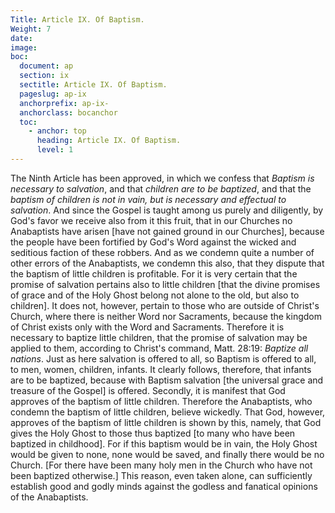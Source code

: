 ```yaml
---
Title: Article IX. Of Baptism.
Weight: 7
date: 
image: 
boc:
  document: ap
  section: ix
  sectitle: Article IX. Of Baptism.
  pageslug: ap-ix
  anchorprefix: ap-ix-
  anchorclass: bocanchor
  toc:
    - anchor: top
      heading: Article IX. Of Baptism.
      level: 1
---
```


 The Ninth Article has been approved, in which we confess that _Baptism is necessary to salvation_, and that _children are to be baptized_, and that the _baptism of children is not in vain, but is necessary and effectual to salvation_.  And since the Gospel is taught among us purely and diligently, by God's favor we receive also from it this fruit, that in our Churches no Anabaptists have arisen [have not gained ground in our Churches], because the people have been fortified by God's Word against the wicked and seditious faction of these robbers. And as we condemn quite a number of other errors of the Anabaptists, we condemn this also, that they dispute that the baptism of little children is profitable. For it is very certain that the promise of salvation pertains also to little children [that the divine promises of grace and of the Holy Ghost belong not alone to the old, but also to children]. It does not, however, pertain to those who are outside of Christ's Church, where there is neither Word nor Sacraments, because the kingdom of Christ exists only with the Word and Sacraments. Therefore it is necessary to baptize little children, that the promise of salvation may be applied to them, according to Christ's command, Matt. 28:19: _Baptize all nations_. Just as here salvation is offered to all, so Baptism is offered to all, to men, women, children, infants. It clearly follows, therefore, that infants are to be baptized, because with Baptism salvation [the universal grace and treasure of the Gospel] is offered.  Secondly, it is manifest that God approves of the baptism of little children. Therefore the Anabaptists, who condemn the baptism of little children, believe wickedly. That God, however, approves of the baptism of little children is shown by this, namely, that God gives the Holy Ghost to those thus baptized [to many who have been baptized in childhood]. For if this baptism would be in vain, the Holy Ghost would be given to none, none would be saved, and finally there would be no Church. [For there have been many holy men in the Church who have not been baptized otherwise.] This reason, even taken alone, can sufficiently establish good and godly minds against the godless and fanatical opinions of the Anabaptists.

